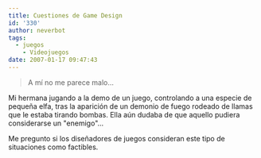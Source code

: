 ```yaml
---
title: Cuestiones de Game Design
id: '330'
author: neverbot
tags:
  - juegos
    - Videojuegos
date: 2007-01-17 09:47:43
---
```


> A mí no me parece malo...

Mi hermana jugando a la demo de un juego, controlando a una especie de pequeña elfa, tras la aparición de un demonio de fuego rodeado de llamas que le estaba tirando bombas. Ella aún dudaba de que aquello pudiera considerarse un "enemigo"...

Me pregunto si los diseñadores de juegos consideran este tipo de situaciones como factibles.
